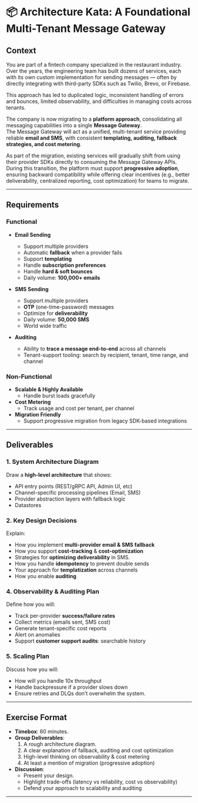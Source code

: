 # 📦 Architecture Kata: A Foundational Multi-Tenant Message Gateway

## Context

You are part of a fintech company specialized in the restaurant industry.  
Over the years, the engineering team has built dozens of services, each with its own 
custom implementation for sending messages — often by directly integrating with third-party 
SDKs such as Twilio, Brevo, or Firebase.  

This approach has led to duplicated logic, inconsistent handling of errors and bounces, 
limited observability, and difficulties in managing costs across tenants.  

The company is now migrating to a **platform approach**, consolidating all messaging 
capabilities into a single **Message Gateway**.  
The Message Gateway will act as a unified, multi-tenant service providing reliable 
**email and SMS**, with consistent **templating, auditing, 
fallback strategies, and cost metering**.  

As part of the migration, existing services will gradually shift from using their 
provider SDKs directly to consuming the Message Gateway APIs. During this transition, 
the platform must support **progressive adoption**, ensuring backward compatibility 
while offering clear incentives (e.g., better deliverability, centralized reporting, 
cost optimization) for teams to migrate.

---

## Requirements

### Functional
- **Email Sending**
  - Support multiple providers
  - Automatic **fallback** when a provider fails
  - Support **templating**
  - Handle **subscription preferences**
  - Handle **hard & soft bounces**
  - Daily volume: **100,000+ emails**

- **SMS Sending**
  - Support multiple providers
  - **OTP** (one-time-password) messages
  - Optimize for **deliverability** 
  - Daily volume: **50,000 SMS**
  - World wide traffic

- **Auditing**
  - Ability to **trace a message end-to-end** across all channels
  - Tenant-support tooling: search by recipient, tenant, time range, and channel

### Non-Functional
- **Scalable & Highly Available**
  - Handle burst loads gracefully
- **Cost Metering**
  - Track usage and cost per tenant, per channel
- **Migration Friendly**
  - Support progressive migration from legacy SDK-based integrations

---

## Deliverables

### 1. System Architecture Diagram
Draw a **high-level architecture** that shows:
- API entry points (REST/gRPC API, Admin UI, etc)
- Channel-specific processing pipelines (Email, SMS)
- Provider abstraction layers with fallback logic
- Datastores

### 2. Key Design Decisions
Explain:
- How you implement **multi-provider email & SMS fallback**
- How you support **cost-tracking** & **cost-optimization**
- Strategies for **optimizing deliverability** in SMS.
- How you handle **idempotency** to prevent double sends
- Your approach for **templatization** across channels
- How you enable **auditing**

### 4. Observability & Auditing Plan
Define how you will:
- Track per-provider **success/failure rates**
- Collect metrics (emails sent, SMS cost)
- Generate tenant-specific cost reports
- Alert on anomalies
- Support **customer support audits**: searchable history

### 5. Scaling Plan
Discuss how you will:
- How will you handle 10x throughput
- Handle backpressure if a provider slows down
- Ensure retries and DLQs don’t overwhelm the system.

---

## Exercise Format
- **Timebox**: 60 minutes.
- **Group Deliverables**:
  1. A rough architecture diagram.
  2. A clear explanation of fallback, auditing and cost optimization
  3. High-level thinking on observability & cost metering
  4. At least a mention of migration (progressive adoption)
- **Discussion**:
  - Present your design.
  - Highlight trade-offs (latency vs reliability, cost vs observability)
  - Defend your approach to scalability and auditing

---

